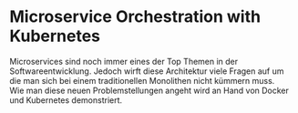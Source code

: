 # Microservice Orchestration with Kubernetes
Microservices sind noch immer eines der Top Themen in der Softwareentwicklung. Jedoch wirft diese Architektur viele Fragen auf um die man sich bei einem traditionellen Monolithen nicht kümmern muss.  
Wie man diese neuen Problemstellungen angeht wird an Hand von Docker und Kubernetes demonstriert.
